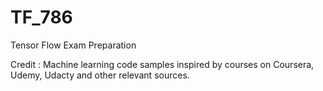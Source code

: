 # TF_786
Tensor Flow Exam Preparation 


Credit : Machine learning code samples inspired by courses on Coursera, Udemy, Udacty and other relevant sources.
